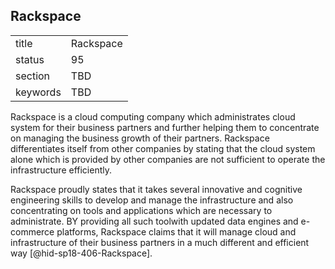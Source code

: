 ## Rackspace


|          |           |
| -------- | --------- |
| title    | Rackspace |
| status   | 95        |
| section  | TBD       |
| keywords | TBD       |




Rackspace is a cloud computing company which administrates cloud system
for their business partners and further helping them to concentrate on
managing the business growth of their partners. Rackspace differentiates
itself from other companies by stating that the cloud system alone which
is provided by other companies are not sufficient to operate the
infrastructure efficiently.

Rackspace proudly states that it takes several innovative and cognitive
engineering skills to develop and manage the infrastructure and also
concentrating on tools and applications which are necessary to
administrate. BY providing all such toolwith updated data engines and
e-commerce platforms, Rackspace claims that it will manage cloud and
infrastructure of their business partners in a much different and
efficient way [@hid-sp18-406-Rackspace].

